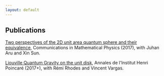 ```yaml
---
layout: default
---
```


## Publications

[Two perspectives of the 2D unit area quantum sphere and their equivalence](http://arxiv.org/abs/1512.06190), Communications in Mathematical Physics (2017), with Juhan Aru and Xin Sun.

[Liouville Quantum Gravity on the unit disk](http://arxiv.org/abs/1502.04343), Annales de l'Institut Henri Poincaré (2017+), with Rémi Rhodes and Vincent Vargas.
